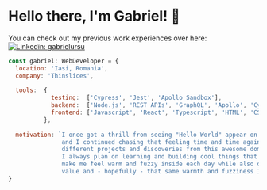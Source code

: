 # Hello there, I'm Gabriel! 👋 
You can check out my previous work experiences over here: [![Linkedin: gabrielursu](https://img.shields.io/badge/-gabrielursu-blue?style=flat-square&logo=Linkedin&logoColor=white&link=https://www.linkedin.com/in/gabriel-ursu/)](https://www.linkedin.com/in/gabriel-ursu/)

```javascript
const gabriel: WebDeveloper = {
  location: 'Iasi, Romania',
  company: 'Thinslices',
  
  tools:  {
            testing:  ['Cypress', 'Jest', 'Apollo Sandbox'],
            backend:  ['Node.js', 'REST APIs', 'GraphQL', 'Apollo', 'Cypher'],
            frontend: ['Javascript', 'React', 'Typescript', 'HTML', 'CSS', 'Styled-Components', 'Next.js'],
          },
          
  motivation: `I once got a thrill from seeing "Hello World" appear on my screen
               and I continued chasing that feeling time and time again through 
               different projects and discoveries from this awesome domain.
               I always plan on learning and building cool things that ultimately
               make me feel warm and fuzzy inside each day while also delivering
               value and - hopefully - that same warmth and fuzziness I feel.`
}
```
